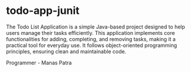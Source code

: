 # todo-app-junit
The Todo List Application is a simple Java-based project designed to help users manage their tasks efficiently.
This application implements core functionalities for adding, completing, and removing tasks, making it a practical tool for everyday use. 
It follows object-oriented programming principles, ensuring clean and maintainable code.

Programmer - Manas Patra


